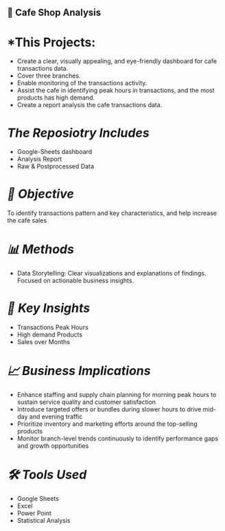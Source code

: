 ##  🏦 **Cafe Shop Analysis**

# *This Projects:
- Create a clear, visually appealing, and eye-friendly dashboard for cafe transactions data.
- Cover three branches.
- Enable monitoring of the transactions activity.
- Assist the cafe in identifying peak hours in transactions, and the most products has high demand.
- Create a report analysis the cafe transactions data.
  
# *The Reposiotry Includes*
  - Google-Sheets dashboard
  - Analysis Report
  - Raw & Postprocessed Data

# *🧠 Objective*
To identify transactions pattern and key characteristics, and help increase the cafe sales

# *📊 Methods*
- Data Storytelling:
    Clear visualizations and explanations of findings.
    Focused on actionable business insights.

# *📌 Key Insights*
  - Transactions Peak Hours
  - High demand Products
  - Sales over Months

# *📈 Business Implications*
  - Enhance staffing and supply chain planning for morning peak hours to sustain service quality and customer satisfaction
  - Introduce targeted offers or bundles during slower hours to drive mid-day and evening traffic
  - Prioritize inventory and marketing efforts around the top-selling products
  - Monitor branch-level trends continuously to identify performance gaps and growth opportunities

# *🛠️ Tools Used*
  - Google Sheets
  - Excel
  - Power Point
  - Statistical Analysis

